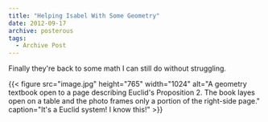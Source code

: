 ```yaml
---
title: "Helping Isabel With Some Geometry"
date: 2012-09-17
archive: posterous
tags: 
  - Archive Post
---
```


Finally they're back to some math I can still do without struggling.

{{< figure 
	src="image.jpg" 
	height="765" 
	width="1024" 
	alt="A geometry textbook open to a page describing Euclid's Proposition 2. The book layes open on a table and the photo frames only a portion of the right-side page." 
	caption="It's a Euclid system! I know this!" >}}
